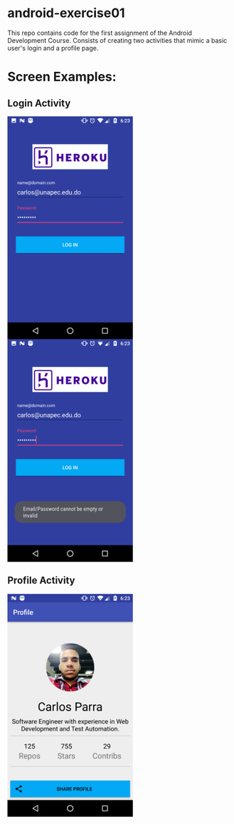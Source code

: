 # android-exercise01
This repo contains code for the first assignment of the Android Development Course. Consists of creating two activities that mimic a basic user's login and a profile page.


# Screen Examples:

## Login Activity
<img src="https://raw.githubusercontent.com/parrainc/android-exercise01/master/screenshots/login.png" align="center" height="500px" width="282px"/>

<img src="https://raw.githubusercontent.com/parrainc/android-exercise01/master/screenshots/login-error.png" align="center" height="500px" width="282px"/>

## Profile Activity
<img src="https://raw.githubusercontent.com/parrainc/android-exercise01/master/screenshots/profile.png" align="center" height="500px" width="282px"/>
